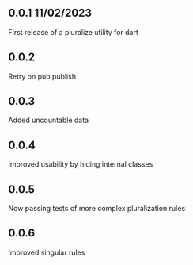 ## 0.0.1 11/02/2023
First release of a pluralize utility for dart

## 0.0.2
Retry on pub publish

## 0.0.3
Added uncountable data

## 0.0.4
Improved usability by hiding internal classes

## 0.0.5
Now passing tests of more complex pluralization rules

## 0.0.6
Improved singular rules
